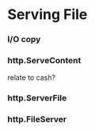 # Serving File


### I/O copy

### http.ServeContent
relate to cash?

### http.ServerFile

### http.FileServer